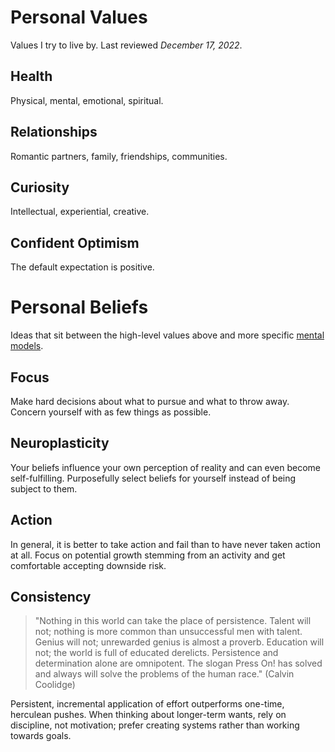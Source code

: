 # Personal Values
Values I try to live by. Last reviewed *December 17, 2022*.

## Health
Physical, mental, emotional, spiritual.

## Relationships
Romantic partners, family, friendships, communities.

## Curiosity
Intellectual, experiential, creative.

## Confident Optimism
The default expectation is positive.

# Personal Beliefs
Ideas that sit between the high-level values above and more specific [mental models](mental_models.md).

## Focus
Make hard decisions about what to pursue and what to throw away. Concern yourself with as few things as possible.

## Neuroplasticity

Your beliefs influence your own perception of reality and can even become self-fulfilling. Purposefully select beliefs for yourself instead of being subject to them.

## Action
In general, it is better to take action and fail than to have never taken action at all. Focus on potential growth stemming from an activity and get comfortable accepting downside risk.

## Consistency
> "Nothing in this world can take the place of persistence. Talent will not; nothing is more common than unsuccessful men with talent. Genius will not; unrewarded genius is almost a proverb. Education will not; the world is full of educated derelicts. Persistence and determination alone are omnipotent. The slogan Press On! has solved and always will solve the problems of the human race." (Calvin Coolidge)

Persistent, incremental application of effort outperforms one-time, herculean pushes. When thinking about longer-term wants, rely on discipline, not motivation; prefer creating systems rather than working towards goals.